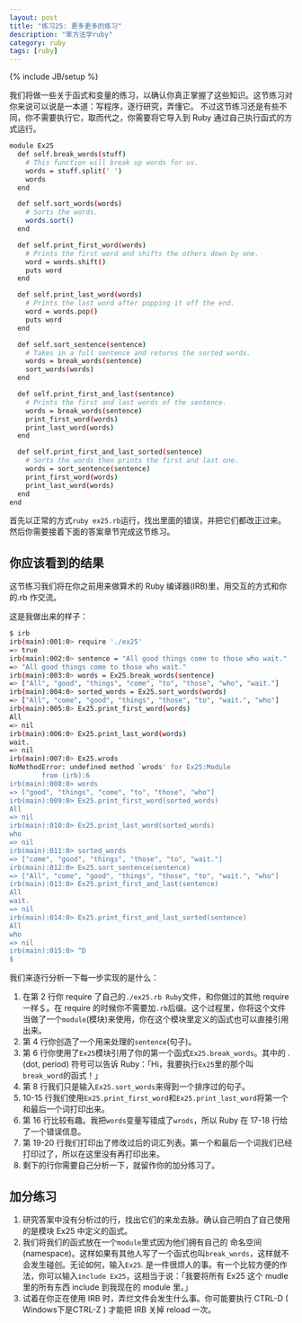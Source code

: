 ```yaml
---
layout: post
title: "练习25: 更多更多的练习"
description: "笨方法学ruby"
category: ruby
tags: [ruby]
---
```

{% include JB/setup %}

我们将做一些关于函式和变量的练习，以确认你真正掌握了这些知识。这节练习对你来说可以说是一本道：写程序，逐行研究，弄懂它。
不过这节练习还是有些不同，你不需要执行它，取而代之，你需要将它导入到 Ruby 通过自己执行函式的方式运行。

```sh
module Ex25
  def self.break_words(stuff)
    # This function will break up words for us.
    words = stuff.split(' ')
    words
  end

  def self.sort_words(words)
    # Sorts the words.
    words.sort()
  end

  def self.print_first_word(words)
    # Prints the first word and shifts the others down by one.
    word = words.shift()
    puts word
  end

  def self.print_last_word(words)
    # Prints the last word after popping it off the end.
    word = words.pop()
    puts word
  end

  def self.sort_sentence(sentence)
    # Takes in a full sentence and returns the sorted words.
    words = break_words(sentence)
    sort_words(words)
  end

  def self.print_first_and_last(sentence)
    # Prints the first and last words of the sentence.
    words = break_words(sentence)
    print_first_word(words)
    print_last_word(words)
  end

  def self.print_first_and_last_sorted(sentence)
    # Sorts the words then prints the first and last one.
    words = sort_sentence(sentence)
    print_first_word(words)
    print_last_word(words)
  end
end
```

首先以正常的方式``` ruby ex25.rb ```运行，找出里面的错误，并把它们都改正过来。然后你需要接着下面的答案章节完成这节练习。

你应该看到的结果
----------------

这节练习我们将在你之前用来做算术的 Ruby 编译器(IRB)里，用交互的方式和你的.rb 作交流。

这是我做出来的样子：

```sh
$ irb
irb(main):001:0> require './ex25'
=> true
irb(main):002:0> sentence = "All good things come to those who wait."
=> "All good things come to those who wait."
irb(main):003:0> words = Ex25.break_words(sentence)
=> ["All", "good", "things", "come", "to", "those", "who", "wait."]
irb(main):004:0> sorted_words = Ex25.sort_words(words)
=> ["All", "come", "good", "things", "those", "to", "wait.", "who"]
irb(main):005:0> Ex25.print_first_word(words)
All
=> nil
irb(main):006:0> Ex25.print_last_word(words)
wait.
=> nil
irb(main):007:0> Ex25.wrods
NoMethodError: undefined method `wrods' for Ex25:Module
        from (irb):6
irb(main):008:0> words
=> ["good", "things", "come", "to", "those", "who"]
irb(main):009:0> Ex25.print_first_word(sorted_words)
All
=> nil
irb(main):010:0> Ex25.print_last_word(sorted_words)
who
=> nil
irb(main):011:0> sorted_words
=> ["come", "good", "things", "those", "to", "wait."]
irb(main):012:0> Ex25.sort_sentence(sentence)
=> ["All", "come", "good", "things", "those", "to", "wait.", "who"]
irb(main):013:0> Ex25.print_first_and_last(sentence)
All
wait.
=> nil
irb(main):014:0> Ex25.print_first_and_last_sorted(sentence)
All
who
=> nil
irb(main):015:0> ^D
$
```

我们来逐行分析一下每一步实现的是什么：

1. 在第 2 行你 require 了自己的``` ./ex25.rb Ruby ```文件，和你做过的其他 require 一样＄。在 require 的时候你不需要加``` .rb ```后缀。这个过程里，你将这个文件当做了一个``` module ```(模块)来使用，你在这个模块里定义的函式也可以直接引用出来。 
2. 第 4 行你创造了一个用来处理的``` sentence ```(句子)。 
3. 第 6 行你使用了``` Ex25 ```模块引用了你的第一个函式``` Ex25.break_words ```。其中的 . (dot, period) 符号可以告诉 Ruby：「Hi，我要执行``` Ex25 ```里的那个叫``` break_word ```的函式！」 
4. 第 8 行我们只是输入``` Ex25.sort_words ```来得到一个排序过的句子。 
5. 10-15 行我们使用``` Ex25.print_first_word ```和``` Ex25.print_last_word ```将第一个和最后一个词打印出来。 
6. 第 16 行比较有趣。我把``` words ```变量写错成了``` wrods ```，所以 Ruby 在 17-18 行给了一个错误信息。 
7. 第 19-20 行我们打印出了修改过后的词汇列表。第一个和最后一个词我们已经打印过了，所以在这里没有再打印出来。 
8. 剩下的行你需要自己分析一下，就留作你的加分练习了。 

加分练习
---------
1. 研究答案中没有分析过的行，找出它们的来龙去脉。确认自己明白了自己使用的是模块 Ex25 中定义的函式。 
2. 我们将我们的函式放在一个``` module ```里式因为他们拥有自己的 命名空间 (namespace)。这样如果有其他人写了一个函式也叫``` break_words ```，这样就不会发生碰创。无论如何，输入``` Ex25 ```. 是一件很烦人的事。有一个比较方便的作法，你可以输入``` include Ex25 ```，这相当于说：「我要将所有 Ex25 这个 mudle 里的所有东西 include 到我现在的 module 里。」 
3. 试着在你正在使用 IRB 时，弄烂文件会发生什么事。你可能要执行 CTRL-D ( Windows下是CTRL-Z ) 才能把 IRB 关掉 reload 一次。 

